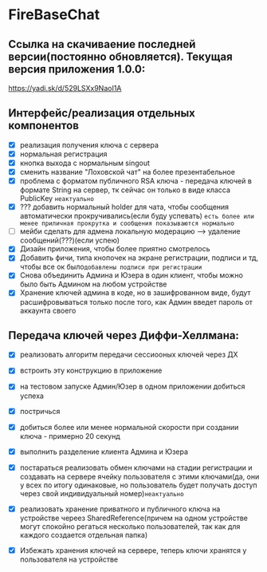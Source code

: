 # FireBaseChat

## Ссылка на скачиваение последней версии(постоянно обновляется). Текущая версия приложения 1.0.0:

https://yadi.sk/d/529LSXx9NaoI1A

## Интерфейс/реализация отдельных компонентов

- [x] реализация получения ключа с сервера
- [x] нормальная регистрация
- [x] кнопка выхода с нормальным singout
- [x] сменить название "Лоховской чат" на более презентабельное
- [x] проблема с форматом публичного RSA ключа - передача ключей в формате String на сервер, тк сейчас он только в виде класса PublicKey ```неактуально```
- [x] ??? добавить нормальный holder для чата, чтобы сообщения автоматически прокручивались(если буду успевать) ```есть более или менее приличная прокрутка и сообщения показываются нормально```
- [ ] мейби сделать для адмена локальную модерацию --> удаление сообщений(???)(если успею)
- [x] Дизайн приложения, чтобы более приятно смотрелось
- [x] Добавить фичи, типа кнопочек на экране регистрации, подписи и тд, чтобы все ок было```добавлены подписи при регистрации```
- [x] Снова объединить Админа и Юзера в один клиент, чтобы можно было быть Админом на любом устройстве
- [x] Хранение ключей админа в коде, но в зашифрованном виде, будут расшифровываться только после того, как Админ введет пароль от аккаунта своего

## Передача ключей через Диффи-Хеллмана:

- [x] реализовать алгоритм передачи сессиооных ключей через ДХ
- [x] встроить эту конструкцию в приложение
- [x] на тестовом запуске Админ/Юзер в одном приложении добиться успеха
- [x] постричься
- [x] добиться более или менее нормальной скорости при создании ключа  - примерно 20 секунд
- [x] выполнить разделение клиента Админа и Юзера
- [x] постараться реализовать обмен ключами на стадии регистрации и создавать на сервере ячейку пользователя с этими ключами(да, они у всех по итогу одинаковые, но пользователь будет получать доступ через свой индивидуальный номер)```неактуально```
- [x] реализовать хранение приватного и публичного ключа на устройстве череез SharedReference(причем на одном устройстве могут спокойно регаться несколько пользователей, так как для каждого создается отдельная папка)
- [x] Избежать хранения ключей на сервере, теперь ключи хранятся у пользователя на устройстве


